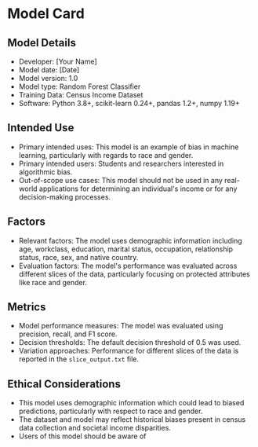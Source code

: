 # Model Card

## Model Details
* Developer: [Your Name]
* Model date: [Date]
* Model version: 1.0
* Model type: Random Forest Classifier
* Training Data: Census Income Dataset
* Software: Python 3.8+, scikit-learn 0.24+, pandas 1.2+, numpy 1.19+

## Intended Use
* Primary intended uses: This model is an example of bias in machine learning, particularly with regards to race and gender.
* Primary intended users: Students and researchers interested in algorithmic bias.
* Out-of-scope use cases: This model should not be used in any real-world applications for determining an individual's income or for any decision-making processes.

## Factors
* Relevant factors: The model uses demographic information including age, workclass, education, marital status, occupation, relationship status, race, sex, and native country.
* Evaluation factors: The model's performance was evaluated across different slices of the data, particularly focusing on protected attributes like race and gender.

## Metrics
* Model performance measures: The model was evaluated using precision, recall, and F1 score.
* Decision thresholds: The default decision threshold of 0.5 was used.
* Variation approaches: Performance for different slices of the data is reported in the `slice_output.txt` file.

## Ethical Considerations
* This model uses demographic information which could lead to biased predictions, particularly with respect to race and gender.
* The dataset and model may reflect historical biases present in census data collection and societal income disparities.
* Users of this model should be aware of